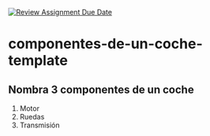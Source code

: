 [![Review Assignment Due Date](https://classroom.github.com/assets/deadline-readme-button-24ddc0f5d75046c5622901739e7c5dd533143b0c8e959d652212380cedb1ea36.svg)](https://classroom.github.com/a/4yfXnKWi)
# componentes-de-un-coche-template

## Nombra 3 componentes de un coche

1. Motor
2. Ruedas
3. Transmisión

